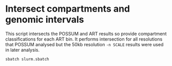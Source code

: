 # Intersect compartments and genomic intervals

This script intersects the POSSUM and ART results so provide compartment classifications for each ART bin. It performs intersection for all resolutions that POSSUM analysed but the 50kb resolution `-n SCALE` results were used in later analysis.

```bash
sbatch slurm.sbatch
```
